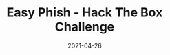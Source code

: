 ---
layout: single
title: '<span class="hackthebox">Easy Phish - Hack The Box Challenge</span>'
excerpt: "Breach is a osint challenge from HackTheBox where we will have to find out information about very convincing phising emails"
date: 2021-04-26
header:
  teaser: /assets/images/htb-writeup-easy-phish/icon.png
  teaser_home_page: true
  icon: /assets/images/hackthebox.webp
categories:
  - hackthebox
  - challenge
tags:
  - osint
  - email-spoofing
  - dns
toc: true
toc_label: "Content"
toc_sticky: true
show_time: false
layout: encrypted/easy-phish
permalink: "/htb-writeup-easy-phish"
show_time: false
---